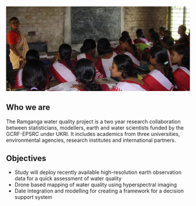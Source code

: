 ![maps](assets/images/facebook.jpg)

  
## Who we are

The Ramganga water quality project is a two year research collaboration between statisticians, modellers, earth and water scientists funded by the GCRF-EPSRC under UKRI.  It includes academics from three universities, environmental agencies, research institutes and international partners.  


## Objectives
 - Study will deploy recently available high-resolution earth observation data for a quick assessment of water quality 
 - Drone based mapping of water quality using hyperspectral imaging
 - Date integration and modelling for creating a framework for a decision support system

